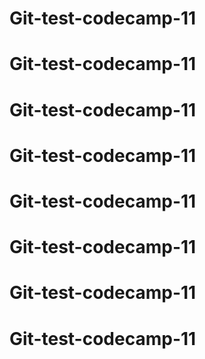 # Git-test-codecamp-11
# Git-test-codecamp-11
# Git-test-codecamp-11
# Git-test-codecamp-11
# Git-test-codecamp-11
# Git-test-codecamp-11
# Git-test-codecamp-11
# Git-test-codecamp-11
